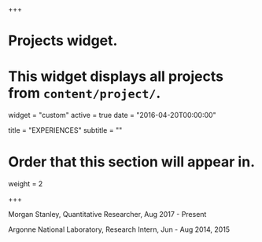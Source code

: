 +++
# Projects widget.
# This widget displays all projects from `content/project/`.
widget = "custom"
active = true
date = "2016-04-20T00:00:00"

title = "EXPERIENCES"
subtitle = ""

# Order that this section will appear in.
weight = 2

+++

Morgan Stanley, Quantitative Researcher, Aug 2017 - Present

Argonne National Laboratory, Research Intern, Jun - Aug 2014, 2015













